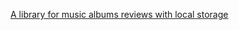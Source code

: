 [A library for music albums reviews with local storage](https://elen-afipe.github.io/library-project/)
